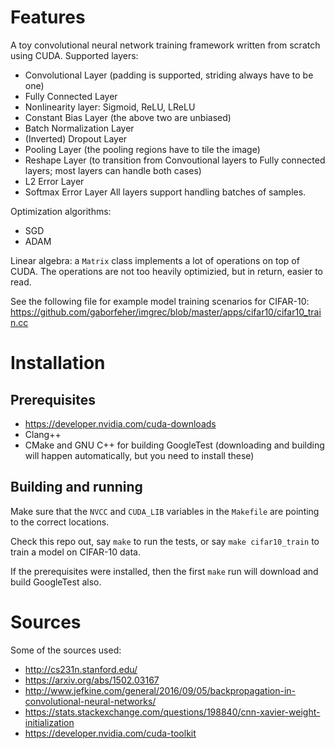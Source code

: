 # Features

A toy convolutional neural network training framework written from scratch using CUDA. Supported layers:
* Convolutional Layer (padding is supported, striding always have to be one)
* Fully Connected Layer
* Nonlinearity layer: Sigmoid, ReLU, LReLU
* Constant Bias Layer (the above two are unbiased)
* Batch Normalization Layer
* (Inverted) Dropout Layer
* Pooling Layer (the pooling regions have to tile the image)
* Reshape Layer (to transition from Convoutional layers to Fully connected layers; most layers can handle both cases)
* L2 Error Layer
* Softmax Error Layer
All layers support handling batches of samples.

Optimization algorithms:
* SGD
* ADAM

Linear algebra: a `Matrix` class implements a lot of operations on top of CUDA. The operations are not too heavily optimizied,
but in return, easier to read.

See the following file for example model training scenarios for CIFAR-10: https://github.com/gaborfeher/imgrec/blob/master/apps/cifar10/cifar10_train.cc


# Installation

## Prerequisites

* https://developer.nvidia.com/cuda-downloads
* Clang++
* CMake and GNU C++ for building GoogleTest (downloading and building will happen automatically, but you need to install these)

## Building and running

Make sure that the `NVCC` and `CUDA_LIB` variables in the `Makefile` are pointing to the correct locations.

Check this repo out, say `make` to run the tests, or say `make cifar10_train` to train a model on CIFAR-10 data.

If the prerequisites were installed, then the first `make` run will download and build GoogleTest also.

# Sources

Some of the sources used:
* http://cs231n.stanford.edu/
* https://arxiv.org/abs/1502.03167
* http://www.jefkine.com/general/2016/09/05/backpropagation-in-convolutional-neural-networks/
* https://stats.stackexchange.com/questions/198840/cnn-xavier-weight-initialization
* https://developer.nvidia.com/cuda-toolkit

